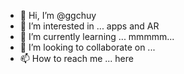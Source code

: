 - 👋 Hi, I’m @ggchuy
- 👀 I’m interested in ... apps and AR
- 🌱 I’m currently learning ... mmmmm...
- 💞️ I’m looking to collaborate on ... 
- 📫 How to reach me ... here

<!---
ggchuy/ggchuy is a ✨ special ✨ repository because its `README.md` (this file) appears on your GitHub profile.
You can click the Preview link to take a look at your changes.
--->
